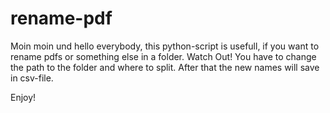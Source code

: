# rename-pdf

Moin moin und hello everybody,
this python-script is usefull, if you want to rename pdfs or something else in a folder.
Watch Out! You have to change the path to the folder and where to split. After that the new names will save in csv-file.

Enjoy!
